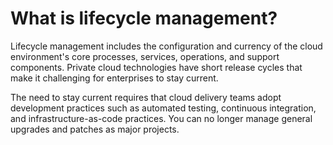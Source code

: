 # What is lifecycle management?

Lifecycle management includes the configuration and currency of the cloud environment's core processes, services, operations, and support components. Private cloud technologies have short release cycles that make it challenging for enterprises to stay current.

The need to stay current requires that cloud delivery teams adopt development practices such as automated testing, continuous integration, and infrastructure-as-code practices. You can no longer manage general upgrades and patches as major projects.
